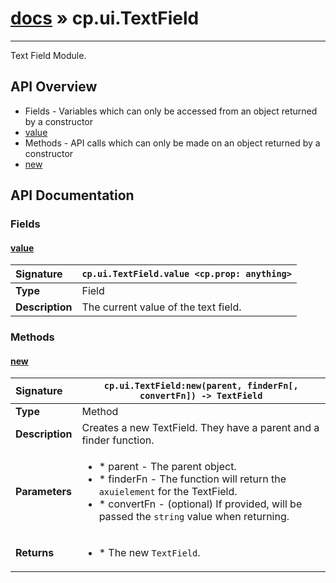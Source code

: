 # [docs](index.md) » cp.ui.TextField
---

Text Field Module.

## API Overview
* Fields - Variables which can only be accessed from an object returned by a constructor
 * [value](#value)
* Methods - API calls which can only be made on an object returned by a constructor
 * [new](#new)

## API Documentation

### Fields

#### [value](#value)
| <span style="float: left;">**Signature**</span> | <span style="float: left;">`cp.ui.TextField.value <cp.prop: anything>` </span>                                                          |
| -----------------------------------------------------|---------------------------------------------------------------------------------------------------------|
| **Type**                                             | Field                                                                                         |
| **Description**                                      | The current value of the text field.                                                                                         |

### Methods

#### [new](#new)
| <span style="float: left;">**Signature**</span> | <span style="float: left;">`cp.ui.TextField:new(parent, finderFn[, convertFn]) -> TextField` </span>                                                          |
| -----------------------------------------------------|---------------------------------------------------------------------------------------------------------|
| **Type**                                             | Method                                                                                         |
| **Description**                                      | Creates a new TextField. They have a parent and a finder function.                                                                                         |
| **Parameters**                                       | <ul><li>* parent	- The parent object.</li><li>* finderFn	- The function will return the `axuielement` for the TextField.</li><li>* convertFn	- (optional) If provided, will be passed the `string` value when returning.</li></ul> |
| **Returns**                                          | <ul><li>* The new `TextField`.</li></ul>          |

